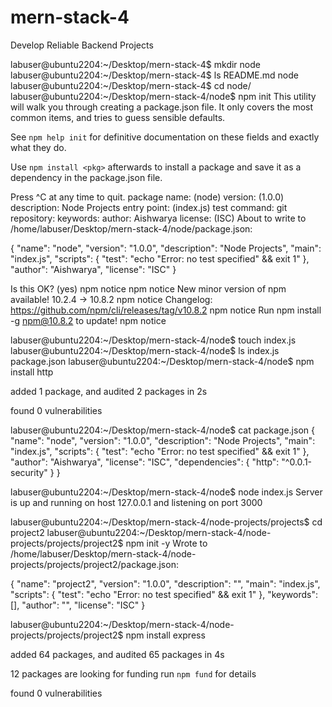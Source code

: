 # mern-stack-4
Develop Reliable Backend Projects

labuser@ubuntu2204:~/Desktop/mern-stack-4$ mkdir node
labuser@ubuntu2204:~/Desktop/mern-stack-4$ ls
README.md  node
labuser@ubuntu2204:~/Desktop/mern-stack-4$ cd node/
labuser@ubuntu2204:~/Desktop/mern-stack-4/node$ npm init
This utility will walk you through creating a package.json file.
It only covers the most common items, and tries to guess sensible defaults.

See `npm help init` for definitive documentation on these fields
and exactly what they do.

Use `npm install <pkg>` afterwards to install a package and
save it as a dependency in the package.json file.

Press ^C at any time to quit.
package name: (node) 
version: (1.0.0) 
description: Node Projects
entry point: (index.js) 
test command: 
git repository: 
keywords: 
author: Aishwarya
license: (ISC) 
About to write to /home/labuser/Desktop/mern-stack-4/node/package.json:

{
  "name": "node",
  "version": "1.0.0",
  "description": "Node Projects",
  "main": "index.js",
  "scripts": {
    "test": "echo \"Error: no test specified\" && exit 1"
  },
  "author": "Aishwarya",
  "license": "ISC"
}


Is this OK? (yes) 
npm notice 
npm notice New minor version of npm available! 10.2.4 -> 10.8.2
npm notice Changelog: https://github.com/npm/cli/releases/tag/v10.8.2
npm notice Run npm install -g npm@10.8.2 to update!
npm notice 

labuser@ubuntu2204:~/Desktop/mern-stack-4/node$ touch index.js
labuser@ubuntu2204:~/Desktop/mern-stack-4/node$ ls
index.js  package.json
labuser@ubuntu2204:~/Desktop/mern-stack-4/node$ npm install http

added 1 package, and audited 2 packages in 2s

found 0 vulnerabilities

labuser@ubuntu2204:~/Desktop/mern-stack-4/node$ cat package.json
{
  "name": "node",
  "version": "1.0.0",
  "description": "Node Projects",
  "main": "index.js",
  "scripts": {
    "test": "echo \"Error: no test specified\" && exit 1"
  },
  "author": "Aishwarya",
  "license": "ISC",
  "dependencies": {
    "http": "^0.0.1-security"
  }
}

labuser@ubuntu2204:~/Desktop/mern-stack-4/node$ node index.js
Server is up and running on host 127.0.0.1 and listening on port 3000

labuser@ubuntu2204:~/Desktop/mern-stack-4/node-projects/projects$ cd project2
labuser@ubuntu2204:~/Desktop/mern-stack-4/node-projects/projects/project2$ npm init -y
Wrote to /home/labuser/Desktop/mern-stack-4/node-projects/projects/project2/package.json:

{
  "name": "project2",
  "version": "1.0.0",
  "description": "",
  "main": "index.js",
  "scripts": {
    "test": "echo \"Error: no test specified\" && exit 1"
  },
  "keywords": [],
  "author": "",
  "license": "ISC"
}


labuser@ubuntu2204:~/Desktop/mern-stack-4/node-projects/projects/project2$ npm install express

added 64 packages, and audited 65 packages in 4s

12 packages are looking for funding
  run `npm fund` for details

found 0 vulnerabilities
